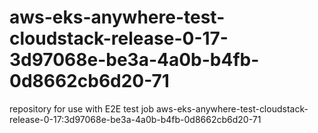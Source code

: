 # aws-eks-anywhere-test-cloudstack-release-0-17-3d97068e-be3a-4a0b-b4fb-0d8662cb6d20-71
repository for use with E2E test job aws-eks-anywhere-test-cloudstack-release-0-17:3d97068e-be3a-4a0b-b4fb-0d8662cb6d20-71

